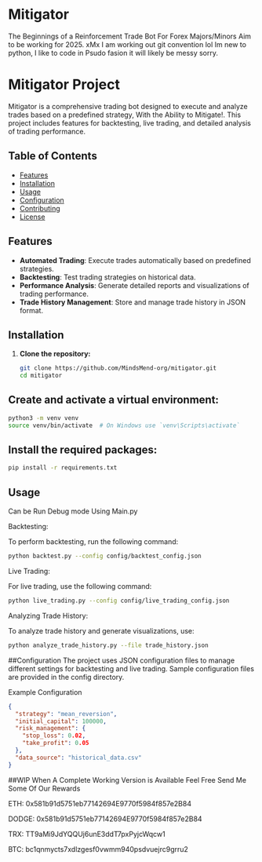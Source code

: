 # Mitigator
The Beginnings of a Reinforcement Trade Bot For Forex Majors/Minors Aim to be working for 2025. xMx
I am working out git convention lol
Im new to python, I like to code in Psudo fasion it will likely be messy sorry.

# Mitigator Project

Mitigator is a comprehensive trading bot designed to execute and analyze trades based on a predefined strategy, With the Ability to Mitigate!. This project includes features for backtesting, live trading, and detailed analysis of trading performance.

## Table of Contents

- [Features](#features)
- [Installation](#installation)
- [Usage](#usage)
- [Configuration](#configuration)
- [Contributing](#contributing)
- [License](#license)

## Features

- **Automated Trading**: Execute trades automatically based on predefined strategies.
- **Backtesting**: Test trading strategies on historical data.
- **Performance Analysis**: Generate detailed reports and visualizations of trading performance.
- **Trade History Management**: Store and manage trade history in JSON format.

## Installation

1. **Clone the repository:**

   ```bash
   git clone https://github.com/MindsMend-org/mitigator.git
   cd mitigator


## Create and activate a virtual environment:
```bash
python3 -m venv venv
source venv/bin/activate  # On Windows use `venv\Scripts\activate`
```
## Install the required packages:
```bash
pip install -r requirements.txt
```

## Usage
Can be Run Debug mode Using Main.py

Backtesting:

To perform backtesting, run the following command:
```bash
python backtest.py --config config/backtest_config.json
```

Live Trading:

For live trading, use the following command:
```bash
python live_trading.py --config config/live_trading_config.json
```

Analyzing Trade History:

To analyze trade history and generate visualizations, use:
```bash
python analyze_trade_history.py --file trade_history.json
```


##Configuration
The project uses JSON configuration files to manage different settings for backtesting and live trading. Sample configuration files are provided in the config directory.

Example Configuration
```json
{
  "strategy": "mean_reversion",
  "initial_capital": 100000,
  "risk_management": {
    "stop_loss": 0.02,
    "take_profit": 0.05
  },
  "data_source": "historical_data.csv"
}
```

##WIP When A Complete Working Version is Available Feel Free Send Me Some Of Our Rewards

ETH:
0x581b91d5751eb77142694E9770f5984f857e2B84


DODGE:
0x581b91d5751eb77142694E9770f5984f857e2B84



TRX:
TT9aMi9JdYQQUj6unE3ddT7pxPyjcWqcw1



BTC:
bc1qnmycts7xdlzgesf0vwmm940psdvuejrc9grru2
